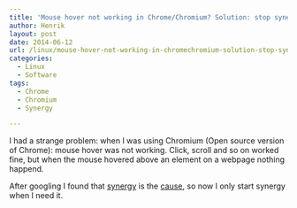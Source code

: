 ```yaml
---
title: 'Mouse hover not working in Chrome/Chromium? Solution: stop synergy'
author: Henrik
layout: post
date: 2014-06-12
url: /linux/mouse-hover-not-working-in-chromechromium-solution-stop-synergy/
categories:
  - Linux
  - Software
tags:
  - Chrome
  - Chromium
  - Synergy

---
```

I had a strange problem: when I was using Chromium (Open source version of Chrome): mouse hover was not working. Click, scroll and so on worked fine, but when the mouse hovered above an element on a webpage nothing happend.

After googling I found that [synergy][1] is the [cause][2], so now I only start synergy when I need it.

 [1]: http://synergy-project.org/
 [2]: https://www.google.dk/search?q=chrome+hover+synergy